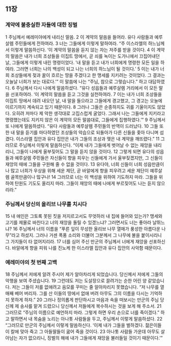 ## 11장
### 계약에 불충실한 자들에 대한 징벌
1 주님께서 예레미야에게 내리신 말씀.
2 이 계약의 말씀을 들어라. 유다 사람들과 예루살렘 주민들에게 전하여라.
3 너는 그들에게 이렇게 말하여라. “주 이스라엘의 하느님께서 이렇게 말씀하신다. ‘이 계약의 말씀을 듣지 않는 자는 저주를 받을 것이다.
4 이 계약의 말씀은 내가 너희 조상들을 이집트 땅에서, 곧 쇠를 녹이는 도가니에서 끄집어내던 날, 그들에게 이렇게 내린 명령이었다. ′내 말을 듣고 내가 너희에게 명령한 모든 일을 하여라. 그러면 너희는 나의 백성이 되고 나는 너희의 하느님이 될 것이다.′
5 이는 내가 너희 조상들에게 젖과 꿀이 흐르는 땅을 주겠다고 한 맹세를 지키려는 것이었다. 그 결과는 오늘날 너희가 보는 대로다.’” 이 말씀에 나는 “주님, 참으로 그렇습니다.” 하고 대답하였다.
6 주님께서 다시 나에게 말씀하셨다. “유다 성읍들과 예루살렘 거리에서 이 모든 말을 선포하여라. ‘이 계약의 말씀을 듣고 그것을 실천하여라.
7 이는 내가 너희 조상들을 이집트 땅에서 데려 내오던 날, 내 말을 들으라고 그들에게 경고했고, 그 경고는 오늘에 이르기까지 계속되고 있기 때문이다.
8 그러나 그들은 순종하지도 귀를 기울이지도 않았다. 오히려 저마다 제 악한 생각대로 고집스럽게 굴었다. 그래서 나는 그들에게 지키라고 명령했는데도 지키지 않은 이 계약의 모든 말씀대로, 그들에게 집행하였다.’”
9 주님께서 또 나에게 말씀하셨다. “유다 사람들과 예루살렘 주민들의 반역이 드러났다.
10 그들 또한 내 말을 듣기를 마다하였던 조상들의 악습으로 되돌아가 다른 신들을 좇아 다니며 섬겼다. 이스라엘 집안과 유다 집안은 내가 그들의 조상과 맺은 내 계약을 깨뜨렸다.”
11 그러므로 주님께서 이렇게 말씀하신다. “이제 내가 그들에게 벗어날 수 없는 재앙을 내리리니, 그들이 나에게 울부짖어도 그 말을 듣지 않을 것이다.
12 그렇게 되면 유다의 성읍들과 예루살렘 주민들은 자신들이 향을 피우는 신들에게 가서 울부짖겠지만, 그 신들이 재앙의 때에 그들을 구원해 줄 수 없을 것이다.
13 유다야, 너희 신들이 너희 성읍만큼이나 많고 너희가 우상을 위해 세운 제단, 곧 바알에게 향을 피우려고 세운 제단이 예루살렘 골목만큼이나 많구나!
14 그러므로 너는 이 백성을 위하여 기도하지 마라. 그들을 위하여 탄원도 기도도 올리지 마라. 그들이 재앙의 때에 나에게 부르짖어도 나는 듣지 않으리라.”
### 주님께서 당신의 올리브 나무를 치시다
15 내 애인은 그토록 못된 짓을 저지르고서도 무엇하러 내 집에 들어와 있는가? 맹세와 고기를 제물로 바친다고 너의 재앙을 돌릴 수 있겠느냐? 그러면서도 너는 좋아라 날뛰느냐?
16 주님께서 너의 이름을 “푸른 잎이 무성한 올리브 나무 열매가 풍성한 아름다운 나무”라고 하셨지. 그러나 거센 폭풍 소리와 더불어 그분께서 그 나무에 불을 붙이시리니 그 가지들이 타 없어지리라.
17 너를 심어 주신 만군의 주님께서 너에게 재앙을 선포하신다. 바알에게 향을 피워 나를 진노케 한 이스라엘 집안과 유다 집안의 사악함 때문이다.
### 예레미야의 첫 번째 고백
18 주님께서 저에게 알려 주시어 제가 알아차리게 되었습니다. 당신께서 저에게 그들의 악행을 보여 주셨습니다.
19 그런데도 저는 도살장으로 끌려가는 순한 어린 양 같았습니다. 저는 그들이 저를 없애려고 음모를 꾸미는 줄 알아차리지 못했습니다. “저 나무를 열매째 베어 버리자. 그를 산 이들의 땅에서 없애 버려 아무도 그의 이름을 다시는 기억하지 못하게 하자.”
20 그러나 정의롭게 판단하시고 마음과 속을 떠보시는 만군의 주님 당신께 제 송사를 맡겨 드렸으니 당신께서 저들에게 복수하시는 것을 보게 해 주소서.
21 그러므로 “주님의 이름으로 예언하지 마라. 그렇게 하면 우리 손으로 너를 죽이겠다.” 하고 말하면서 내 목숨을 노리는 아나톳 사람들을 두고, 주님께서 이렇게 말씀하셨다.
22 “그러므로 만군의 주님께서 이렇게 말씀하신다. ‘이제 내가 그들을 벌하겠다. 젊은이들이 칼에 맞아 죽고 그 아들딸들이 굶어 죽을 것이다.
23 아나톳 사람들 가운데 아무도 살아남는 자가 없으리니, 징벌의 해에 내가 그들에게 재앙을 불러들일 것이기 때문이다.’”
